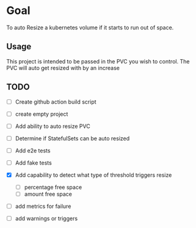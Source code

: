 # Goal
To auto Resize a kubernetes volume if it starts to run out of space.

## Usage

This project is intended to be passed in the PVC you wish to control. The PVC will auto get resized with by an increase

## TODO

- [ ] Create github action build script
- [ ] create empty project
- [ ] Add ability to auto resize PVC
- [ ] Determine if StatefulSets can be auto resized
- [ ] Add e2e tests
- [ ] Add fake tests
- [x] Add capability to detect what type of threshold triggers resize
    - [ ] percentage free space
    - [ ] amount free space
- [ ] add metrics for failure
- [ ] add warnings or triggers

